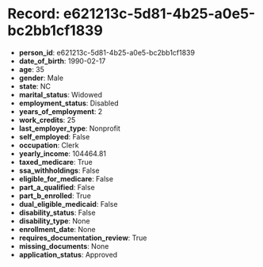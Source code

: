 # Record: e621213c-5d81-4b25-a0e5-bc2bb1cf1839

- **person_id**: e621213c-5d81-4b25-a0e5-bc2bb1cf1839
- **date_of_birth**: 1990-02-17
- **age**: 35
- **gender**: Male
- **state**: NC
- **marital_status**: Widowed
- **employment_status**: Disabled
- **years_of_employment**: 2
- **work_credits**: 25
- **last_employer_type**: Nonprofit
- **self_employed**: False
- **occupation**: Clerk
- **yearly_income**: 104464.81
- **taxed_medicare**: True
- **ssa_withholdings**: False
- **eligible_for_medicare**: False
- **part_a_qualified**: False
- **part_b_enrolled**: True
- **dual_eligible_medicaid**: False
- **disability_status**: False
- **disability_type**: None
- **enrollment_date**: None
- **requires_documentation_review**: True
- **missing_documents**: None
- **application_status**: Approved